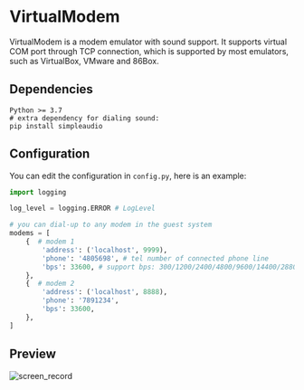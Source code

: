 # VirtualModem

VirtualModem is a modem emulator with sound support.
It supports virtual COM port through TCP connection, which is supported by most emulators, such as VirtualBox, VMware and 86Box.

## Dependencies
```
Python >= 3.7
# extra dependency for dialing sound:
pip install simpleaudio
```


## Configuration
You can edit the configuration in `config.py`, here is an example:
```Python
import logging

log_level = logging.ERROR # LogLevel

# you can dial-up to any modem in the guest system
modems = [
    {  # modem 1
        'address': ('localhost', 9999),
        'phone': '4805698', # tel number of connected phone line
        'bps': 33600, # support bps: 300/1200/2400/4800/9600/14400/28800/33600/56000
    },
    {  # modem 2
        'address': ('localhost', 8888),
        'phone': '7891234',
        'bps': 33600,
    },
]
```

## Preview
![screen_record](./img/Internet.webp)
